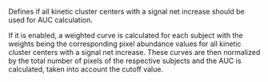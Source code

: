 Defines if all kinetic cluster centers with a signal net increase should be used for AUC calculation.

If it is enabled, a weighted curve is calculated for each subject with the weights being the corresponding pixel abundance values for all kinetic cluster centers with a signal net increase. These curves are then normalized by the total number of pixels of the respective subjects and the AUC is calculated, taken into account the cutoff value.